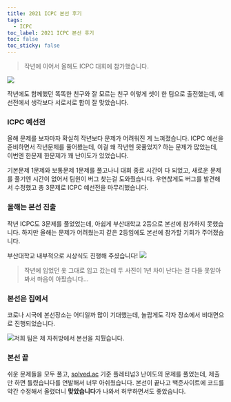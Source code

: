```yaml
---
title: 2021 ICPC 본선 후기
tags:
  - ICPC
toc_label: 2021 ICPC 본선 후기
toc: false
toc_sticky: false
---
```


> 작년에 이어서 올해도 ICPC 대회에 참가했습니다.

![](https://images.velog.io/images/gusah009/post/1aca3f15-d58d-4db5-af26-ed11bfcf53e5/image.png)

작년에도 함께했던 똑똑한 친구와 잘 모르는 친구 이렇게 셋이 한 팀으로 출전했는데, 예선전에서 생각보다 서로서로 합이 잘 맞았습니다.

### ICPC 예선전
올해 문제를 보자마자 확실히 작년보다 문제가 어려워진 게 느껴졌습니다. ICPC 예선을 준비하면서 작년문제를 풀어봤는데, 이걸 왜 작년엔 못풀었지? 하는 문제가 많았는데, 이번엔 한문제 한문제가 꽤 난이도가 있었습니다. 

기본문제 1문제와 보통문제 1문제를 풀고나니 대회 종료 시간이 다 되었고, 새로운 문제를 풀기엔 시간이 없어서 팀원이 버그 찾는걸 도와줬습니다. 우연찮게도 버그를 발견해서 수정했고 총 3문제로 ICPC 예선전을 마무리했습니다.

### 올해는 본선 진출
작년 ICPC도 3문제를 풀었었는데, 아쉽게 부산대학교 2등으로 본선에 참가하지 못했습니다. 하지만 올해는 문제가 어려웠는지 같은 2등임에도 본선에 참가할 기회가 주어졌습니다.

부산대학교 내부적으로 시상식도 진행해 주셨습니다!
![](https://images.velog.io/images/gusah009/post/03558c84-f149-4b3f-a249-30ad9777f4e3/image.png)
> 작년에 입었던 옷 그대로 입고 갔는데 두 사진이 1년 차이 난다는 걸 다들 못알아봐서 마음이 아팠습니다...

### 본선은 집에서
코로나 시국에 본선장소는 어디일까 많이 기대했는데, 놀랍게도 각자 장소에서 비대면으로 진행되었습니다.

![](https://images.velog.io/images/gusah009/post/1aca3f15-d58d-4db5-af26-ed11bfcf53e5/image.png)저희 팀은 제 자취방에서 본선을 치뤘습니다.

### 본선 끝
쉬운 문제들을 모두 풀고, [solved.ac](https://solved.ac/) 기준 플레티넘3 난이도의 문제를 풀었는데, 제출만 하면 틀렸습니다를 연발해서 너무 아쉬웠습니다. 본선이 끝나고 백준사이트에 코드를 약간 수정해서 올렸더니 **맞았습니다**가 나와서 허무하면서도 좋았습니다.